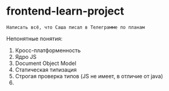 # frontend-learn-project

    Написать всё, что Саша писал в Телеграмме по планам

Непонятные понятия:
1) Кросс-платформенность
2) Ядро JS
3) Document Object Model
4) Статическая типизация
5) Строгая проверка типов (JS не имеет, в отличие от java)
6) 
